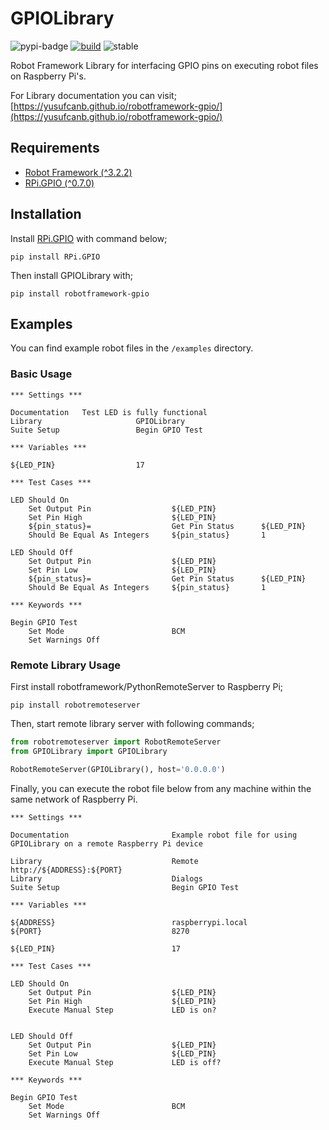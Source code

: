 # GPIOLibrary

![pypi-badge](https://img.shields.io/pypi/v/robotframework-gpio)
[![build](https://github.com/yusufcanb/robotframework-gpio/actions/workflows/python-build.yml/badge.svg?branch=master)](https://github.com/yusufcanb/robotframework-gpio/actions/workflows/python-build.yml)
![stable](https://img.shields.io/static/v1?label=status&message=stable&color=green)


Robot Framework Library for interfacing GPIO pins on executing robot files on Raspberry Pi's.

For Library documentation you can visit; [https://yusufcanb.github.io/robotframework-gpio/](https://yusufcanb.github.io/robotframework-gpio/)

## Requirements

- [Robot Framework (^3.2.2) ](https://pypi.org/project/robotframework/)
- [RPi.GPIO (^0.7.0)](https://pypi.org/project/RPi.GPIO/)

## Installation

Install [RPi.GPIO](https://pypi.org/project/RPi.GPIO/) with command below;

```
pip install RPi.GPIO
```

Then install GPIOLibrary with;

```shell
pip install robotframework-gpio
```


## Examples

You can find example robot files in the `/examples` directory.

### Basic Usage

```robot
*** Settings ***

Documentation   Test LED is fully functional
Library                     GPIOLibrary
Suite Setup                 Begin GPIO Test

*** Variables ***

${LED_PIN}                  17

*** Test Cases ***

LED Should On
    Set Output Pin                  ${LED_PIN}
    Set Pin High                    ${LED_PIN}
    ${pin_status}=                  Get Pin Status      ${LED_PIN}
    Should Be Equal As Integers     ${pin_status}       1

LED Should Off
    Set Output Pin                  ${LED_PIN}
    Set Pin Low                     ${LED_PIN}
    ${pin_status}=                  Get Pin Status      ${LED_PIN}
    Should Be Equal As Integers     ${pin_status}       1
 
*** Keywords ***

Begin GPIO Test
    Set Mode                        BCM
    Set Warnings Off
```


### Remote Library Usage

First install robotframework/PythonRemoteServer to Raspberry Pi;

```
pip install robotremoteserver
```


Then, start remote library server with following commands;

```python
from robotremoteserver import RobotRemoteServer
from GPIOLibrary import GPIOLibrary

RobotRemoteServer(GPIOLibrary(), host='0.0.0.0')
```

Finally, you can execute the robot file below from any machine within the same network of Raspberry Pi.


``` robot
*** Settings ***

Documentation                       Example robot file for using GPIOLibrary on a remote Raspberry Pi device

Library                             Remote      http://${ADDRESS}:${PORT}
Library                             Dialogs
Suite Setup                         Begin GPIO Test

*** Variables ***

${ADDRESS}                          raspberrypi.local
${PORT}                             8270

${LED_PIN}                          17

*** Test Cases ***

LED Should On
    Set Output Pin                  ${LED_PIN}
    Set Pin High                    ${LED_PIN}
    Execute Manual Step             LED is on?
    

LED Should Off
    Set Output Pin                  ${LED_PIN}
    Set Pin Low                     ${LED_PIN}
    Execute Manual Step             LED is off?
 
*** Keywords ***

Begin GPIO Test
    Set Mode                        BCM
    Set Warnings Off

```

